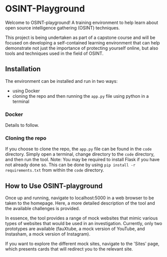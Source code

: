 # OSINT-Playground
Welcome to OSINT-playground! A training environment to help learn about open source intelligence gathering (OSINT) techniques.

This project is being undertaken as part of a capstone course and will be focused on developing a self-contained learning environment that can help demonstrate not just the importance of protecting yourself online, but also tools and techniques used in the field of OSINT.

## Installation

The environment can be installed and run in two ways:
- using Docker
- cloning the repo and then running the `app.py` file using python in a terminal

### Docker
Details to follow.

### Cloning the repo
If you choose to clone the repo, the `app.py` file can be found in the `code` directory. Simply open a terminal, change directory to the `code` directory, and then run the tool. Note: You may be required to install Flask if you have not already done so. This can be done by using `pip install -r requirements.txt` from within the `code` directory.

## How to Use OSINT-playground

Once up and running, navigate to localhost:5000 in a web browser to be taken to the homepage. Here, a more detailed description of the tool and the available challenges is provided.

In essence, the tool provides a range of mock websites that mimic various types of websites that would be used in an investigation. Currently, only two prototypes are available (fauXtube, a mock version of YouTube, and Instasham, a mock version of Instagram).

If you want to explore the different mock sites, navigate to the 'Sites' page, which presents cards that will redirect you to the relevant site.

